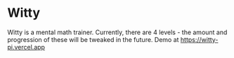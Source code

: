 # Witty

Witty is a mental math trainer. Currently, there are 4 levels - the amount and progression of these will be tweaked in the future. Demo at https://witty-pi.vercel.app
